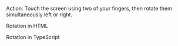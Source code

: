 Action: Touch the screen using two of your fingers, then rotate them simultaneously left or right.

Rotation in HTML

<snippet id='rotation-html'/>

Rotation in TypeScript

<snippet id='rotation-code'/>

